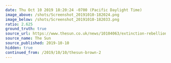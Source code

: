 ```yaml
---
date: Thu Oct 10 2019 18:20:24 -0700 (Pacific Daylight Time)
image_above: /shots/Screenshot_20191010-182024.png
image_below: /shots/Screenshot_20191010-182033.png
ratio: 2.625
ground_truth: true
source_url: https://www.thesun.co.uk/news/10104063/extinction-rebellion-paralympic-athlete-british-airways-london-city-airport/
source_name: The Sun
source_published: 2019-10-10
hidden: true
continued_from: /2019/10/10/thesun-brown-2
---
```


